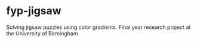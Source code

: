 # fyp-jigsaw
Solving jigsaw puzzles using color gradients.
Final year research project at the University of Birmingham

